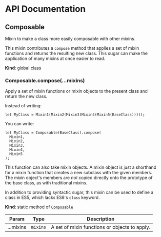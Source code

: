 # API Documentation
<a name="Composable"></a>
## Composable
Mixin to make a class more easily composable with other mixins.

This mixin contributes a `compose` method that applies a set of mixin
functions and returns the resulting new class. This sugar can make the
application of many mixins at once easier to read.

  **Kind**: global class
<a name="Composable.compose"></a>
### Composable.compose(...mixins)
Apply a set of mixin functions or mixin objects to the present class and
return the new class.

Instead of writing:

    let MyClass = Mixin1(Mixin2(Mixin3(Mixin4(Mixin5(BaseClass)))));

You can write:

    let MyClass = Composable(BaseClass).compose(
      Mixin1,
      Mixin2,
      Mixin3,
      Mixin4,
      Mixin5
    );

This function can also take mixin objects. A mixin object is just a
shorthand for a mixin function that creates a new subclass with the given
members. The mixin object's members are *not* copied directly onto the
prototype of the base class, as with traditional mixins.

In addition to providing syntactic sugar, this mixin can be used to
define a class in ES5, which lacks ES6's `class` keyword.

  **Kind**: static method of <code>[Composable](#Composable)</code>

| Param | Type | Description |
| --- | --- | --- |
| ...mixins | <code>mixins</code> | A set of mixin functions or objects to apply. |

